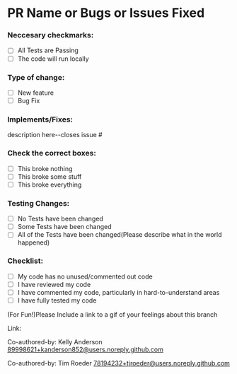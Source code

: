 # PR Name or Bugs or Issues Fixed

### Neccesary checkmarks:
- [ ] All Tests are Passing
- [ ] The code will run locally

### Type of change:
- [ ] New feature
- [ ] Bug Fix

### Implements/Fixes:
 description here--closes issue #

### Check the correct boxes:
- [ ] This broke nothing
- [ ] This broke some stuff
- [ ] This broke everything

### Testing Changes:
- [ ] No Tests have been changed
- [ ] Some Tests have been changed
- [ ] All of the Tests have been changed(Please describe what in the world happened)

### Checklist:
- [ ] My code has no unused/commented out code
- [ ] I have reviewed my code
- [ ] I have commented my code, particularly in hard-to-understand areas
- [ ] I have fully tested my code

(For Fun!)Please Include a link to a gif of your feelings about this branch

Link:

Co-authored-by: Kelly Anderson <89998621+kanderson852@users.noreply.github.com>

Co-authored-by: Tim Roeder <78194232+tjroeder@users.noreply.github.com>
